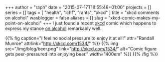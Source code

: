 +++
author = "raph"
date = "2015-07-17T18:55:48+01:00"
projects = []
series = []
tags = [ "health", "lchf", "rants", "xkcd" ]
title = "xkcd comments on alcohol"
wasblogger = false
aliases = []
slug = "xkcd-comic-makes-my-point-on-alcohol"
+++
I just found a recent [xkcd](http://www.xkcd.com) comic which happens to express my stance [on alcohol](/on/alcohol) remarkably well.

{{% fig caption="I feel no social pressure to enjoy it at all!" attr="Randall Munroe" attrlink="http://xkcd.com/1534/" %}}
{{% img src="/img/blog/beer.png"  link="http://xkcd.com/1534/" alt="Comic figure gets peer-pressured into enjoying beer." width="400em" %}}
{{% /fig %}}
